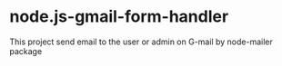 # node.js-gmail-form-handler
This project send email to the user or admin on G-mail by node-mailer package


